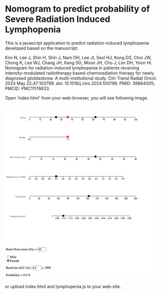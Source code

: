 # Nomogram to predict probability of Severe Radiation Induced Lymphopenia

This is a javascript application to predict radiation-induced lymphopenia developed based on the manuscript: 

Kim N, Lee J, Shin H, Shin J, Nam DH, Lee JI, Seol HJ, Kong DS, Choi JW, Chong K, Lee WJ, Chang JH, Kang SG, Moon JH, Cho J, Lim DH, Yoon HI. Nomogram for radiation-induced lymphopenia in patients receiving intensity-modulated radiotherapy based-chemoradiation therapy for newly diagnosed glioblastoma: A multi-institutional study. Clin Transl Radiat Oncol. 2024 May 22;47:100799. doi: 10.1016/j.ctro.2024.100799. PMID: 38884005; PMCID: PMC11176633.

Open 'index.html' from your web-browser, you will see following image.

![Figure 1](figs/screen_capture.png)

or upload index.html and lymphopenia.js to your web-site.
